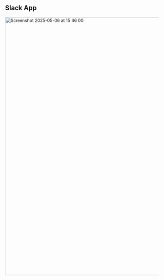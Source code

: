 ## Slack App

<img width="846" alt="Screenshot 2025-05-06 at 15 46 00" src="https://github.com/user-attachments/assets/38d9a329-86af-4b54-a491-c94ef7051171" />
